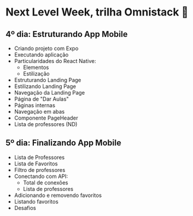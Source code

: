 <h1>Next Level Week, trilha Omnistack 🚀</h1>

<h2>4º dia: Estruturando App Mobile</h2>

- Criando projeto com Expo
- Executando aplicação
- Particularidades do React Native:
  * Elementos
  * Estilização
- Estruturando Landing Page
- Estilizando Landing Page
- Navegação da Landing Page
- Página de "Dar Aulas"
- Páginas internas
- Navegação em abas
- Componente PageHeader
- Lista de professores (ND)

<h2>5º dia: Finalizando App Mobile</h2>

- Lista de Professores
- Lista de Favoritos
- Filtro de professores
- Conectando com API:
  * Total de conexões
  * Lista de professores
- Adicionando e removendo favoritos
- Listando favoritos
- Desafios